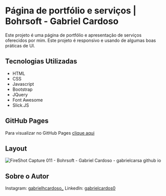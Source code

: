 # Página de portfólio e serviços | Bohrsoft - Gabriel Cardoso

Este projeto é uma página de portfólio e apresentação de serviços oferecidos por mim. Este projeto é responsivo e usando de algumas boas práticas de UI.

## Tecnologias Utilizadas
- HTML
- CSS
- Javascript
- Bootstrap
- JQuery
- Font Awesome
- Slick.JS

## GitHub Pages
Para visualizar no GitHub Pages [clique aqui](https://gabrielcarsa.github.io/paginaPessoal/)

## Layout

![FireShot Capture 011 - Bohrsoft - Gabriel Cardoso - gabrielcarsa github io](https://user-images.githubusercontent.com/63206031/157345196-9eb7e729-9091-4138-a379-efcaf4ef29d3.png)

 ## Sobre o Autor
Instagram: [gabrielhcardoso_](https://www.instagram.com/gabrielhcardoso_/)
LinkedIn: [gabrielcardos0](https://www.linkedin.com/in/gabrielcardos0/)


